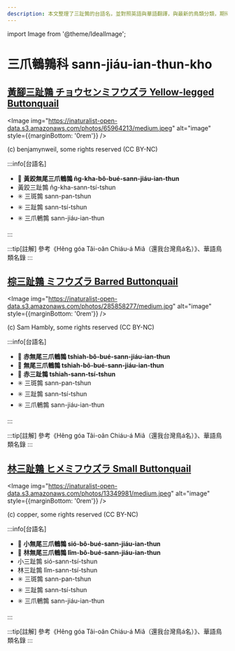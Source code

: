 ```yaml
---
description: 本文整理了三趾鶉的台語名，並對照英語與華語翻譯，與最新的鳥類分類，期待能夠供未來的台語鳥類圖鑑當作參考
---
```


import Image from '@theme/IdealImage';

# 三爪鵪鶉科 sann-jiáu-ian-thun-kho

## [黃腳三趾鶉 チョウセンミフウズラ Yellow-legged Buttonquail](https://ebird.org/species/yelbut1)

<Image img="https://inaturalist-open-data.s3.amazonaws.com/photos/65964213/medium.jpeg" alt="image" style={{marginBottom: '0rem'}} />

<div className="image-caption">
(c) benjamynweil, some rights reserved (CC BY-NC)
</div>

:::info[台語名]

- 🎯 **黃跤無尾三爪鵪鶉 n̂g-kha-bô-bué-sann-jiáu-ian-thun**
- 黃跤三趾鶉 n̂g-kha-sann-tsí-tshun
- ✳️ 三斑鶉 sann-pan-tshun
- ✳️ 三趾鶉 sann-tsí-tshun
- ✳️ 三爪鵪鶉 sann-jiáu-ian-thun

:::

:::tip[註解]
參考《Hêng góa Tâi-oân Chiáu-á Miâ（還我台灣鳥á名）》、華語鳥類名錄
:::

## [棕三趾鶉 ミフウズラ Barred Buttonquail](https://ebird.org/species/barbut1)

<Image img="https://inaturalist-open-data.s3.amazonaws.com/photos/285858277/medium.jpg" alt="image" style={{marginBottom: '0rem'}} />

<div className="image-caption">
(c) Sam Hambly, some rights reserved (CC BY-NC)
</div>

:::info[台語名]

- 🎯 **赤無尾三爪鵪鶉 tshiah-bô-bué-sann-jiáu-ian-thun**
- 🎯 **無尾三爪鵪鶉 tshiah-bô-bué-sann-jiáu-ian-thun**
- 🎯 **赤三趾鶉 tshiah-sann-tsí-tshun**
- ✳️ 三斑鶉 sann-pan-tshun
- ✳️ 三趾鶉 sann-tsí-tshun
- ✳️ 三爪鵪鶉 sann-jiáu-ian-thun

:::

:::tip[註解]
參考《Hêng góa Tâi-oân Chiáu-á Miâ（還我台灣鳥á名）》、華語鳥類名錄
:::

## [林三趾鶉 ヒメミフウズラ Small Buttonquail](https://ebird.org/species/smabut2)

<Image img="https://inaturalist-open-data.s3.amazonaws.com/photos/13349981/medium.jpeg" alt="image" style={{marginBottom: '0rem'}} />

<div className="image-caption">
(c) copper, some rights reserved (CC BY-NC)
</div>

:::info[台語名]

- 🎯 **小無尾三爪鵪鶉 sió-bô-bué-sann-jiáu-ian-thun**
- 🎯 **林無尾三爪鵪鶉 lîm-bô-bué-sann-jiáu-ian-thun**
- 小三趾鶉 sió-sann-tsí-tshun
- 林三趾鶉 lîm-sann-tsí-tshun
- ✳️ 三斑鶉 sann-pan-tshun
- ✳️ 三趾鶉 sann-tsí-tshun
- ✳️ 三爪鵪鶉 sann-jiáu-ian-thun

:::

:::tip[註解]
參考《Hêng góa Tâi-oân Chiáu-á Miâ（還我台灣鳥á名）》、華語鳥類名錄
:::
